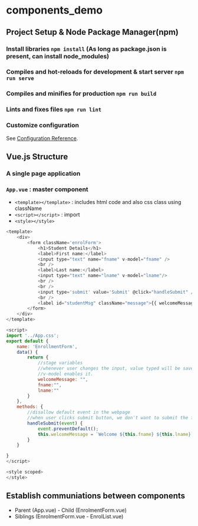 # components_demo

## Project Setup & Node Package Manager(npm)
### Install libraries `npm install` (As long as package.json is present, can install node_modules)
### Compiles and hot-reloads for development & start server `npm run serve`
### Compiles and minifies for production `npm run build`
### Lints and fixes files `npm run lint`
### Customize configuration
See [Configuration Reference](https://cli.vuejs.org/config/).

## Vue.js Structure
### A single page application
### `App.vue` : master component
- `<template></template>` : includes html code and also css class using className
- `<script></script>` : import 
- `<style></style>`

```vue.js
<template>
    <div>
        <form className='enrolForm'>
            <h1>Student Details</h1>
            <label>First name:</label>
            <input type="text" name="fname" v-model="fname" />
            <br />
            <label>Last name:</label>
            <input type="text" name="lname" v-model="lname"/>
            <br />
            <br />
            <input type='submit' value='Submit' @click="handleSubmit" />
            <br />
            <label id="studentMsg" className="message">{{ welcomeMessage }}</label>
        </form>
    </div>
</template>

<script>
import '../App.css';
export default {
    name: 'EnrollmentForm',
    data() {
        return {
            //stage variables
            //whenever user changes the input, value typed will be save in below stage variables
            //v-model enables it.
            welcomeMessage: "",
            fname:"",
            lname:""
        }
    },
    methods: {
        //disallow default event in the webpage
        //when user clicks submit button, we don't want to submit the form
        handleSubmit(event) {
            event.preventDefault();
            this.welcomeMessage = `Welcome ${this.fname} ${this.lname}`; //backtick, NOT single quote
        }
    }

}
</script>

<style scoped>
</style>
```
 
## Establish communiations between components
- Parent (App.vue) - Child (EnrolmentForm.vue)
- Siblings (EnrolmentForm.vue - EnrolList.vue)
